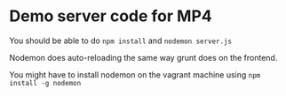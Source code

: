 # Demo server code for MP4
You should be able to do
`npm install` and `nodemon server.js`

Nodemon does auto-reloading the same way grunt does on the frontend.

You might have to install nodemon on the vagrant machine using
`npm install -g nodemon`
